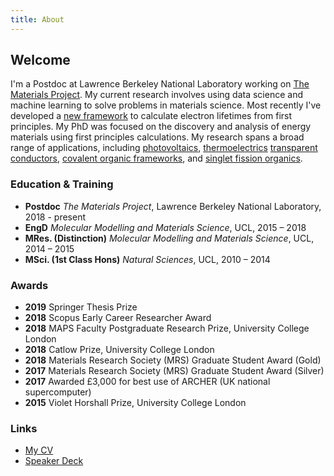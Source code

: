 ```yaml
---
title: About
---
```


## Welcome

I'm a Postdoc at Lawrence Berkeley National Laboratory working on [The Materials Project](https://materialsproject.org).
My current research involves using data science and machine learning to solve problems
in materials science. Most recently I've developed a [new framework](https://hackingmaterials.lbl.gov/amset/)
to calculate electron lifetimes from first principles. My PhD was focused on the discovery and analysis of energy materials
using first principles calculations. My research spans a broad range of applications, including
[photovoltaics](http://pubs.rsc.org/en/Content/ArticleLanding/2017/CC/C6CC06475B),
[thermoelectrics](https://chemrxiv.org/articles/Computational_Discovery_of_Promising_New_n-type_Dopable_ABX_Zintl_Thermoelectric_Materials/11821497)
[transparent conductors](http://pubs.rsc.org/en/Content/ArticleLanding/2016/TC/C5TC04089B),
[covalent organic frameworks](http://pubs.rsc.org/en/Content/ArticleLanding/2016/CC/C6CC03895F),
and [singlet fission organics](https://pubs.acs.org/doi/abs/10.1021/jacs.9b06346).

### Education & Training

 - **Postdoc** *The Materials Project*, Lawrence Berkeley National Laboratory, 2018 - present
 - **EngD** *Molecular Modelling and Materials Science*, UCL, 2015 – 2018
 - **MRes. (Distinction)** *Molecular Modelling and Materials Science*, UCL, 2014 – 2015
 - **MSci. (1st Class Hons)** *Natural Sciences*, UCL, 2010 – 2014

### Awards

 - **2019** Springer Thesis Prize
 - **2018** Scopus Early Career Researcher Award
 - **2018** MAPS Faculty Postgraduate Research Prize, University College London
 - **2018** Catlow Prize, University College London
 - **2018** Materials Research Society (MRS) Graduate Student Award (Gold)
 - **2017** Materials Research Society (MRS) Graduate Student Award (Silver)
 - **2017** Awarded £3,000 for best use of ARCHER (UK national supercomputer)
 - **2015** Violet Horshall Prize, University College London

### Links
 - [My CV](assets/docs/Alex_Ganose_CV.pdf)
 - [Speaker Deck](https://speakerdeck.com/utf)
